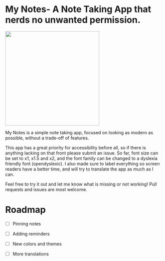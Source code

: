 # My Notes- A Note Taking App that nerds no unwanted permission. 

<a href="https://github.com/SnowflAI/MyNotes/releases/download/v0.1.0/My_Files_v0.1.apk"><img src="https://encrypted-tbn0.gstatic.com/images?q=tbn:ANd9GcSHb3h6aA3R_gsu42xdBYCa0uI7kkRLlvHdKPisjUz1lviJjGbW1J3pNJo&s=10" width="300px"></a>



My Notes is a simple note taking app, focused on looking as modern as possible, without a trade-off of features. 

This app has a great priority for accessibility before all, so if there is anything lacking on that front please submit an issue. So far, font size can be set to x1, x1.5 and x2, and the font family can be changed to a dyslexia friendly font (opendyslexic). I also made sure to label everything so screen readers have a better time, and will try to translate the app as much as I can.

Feel free to try it out and let me know what is missing or not working! Pull requests and issues are most welcome.


# Roadmap
- [ ] Pinning notes
- [ ] Adding reminders
- [ ] New colors and themes
- [ ] More translations

